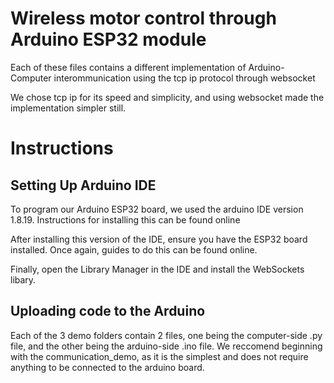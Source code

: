 # Wireless motor control through Arduino ESP32 module

Each of these files contains a different implementation of Arduino-Computer interommunication using the tcp ip protocol through websocket

We chose tcp ip for its speed and simplicity, and using websocket made the implementation simpler still.

# Instructions

## Setting Up Arduino IDE

To program our Arduino ESP32 board, we used the arduino IDE version 1.8.19. Instructions for installing this can be found online

After installing this version of the IDE, ensure you have the ESP32 board installed. Once again, guides to do this can be found online.

Finally, open the Library Manager in the IDE and install the WebSockets libary.

## Uploading code to the Arduino

Each of the 3 demo folders contain 2 files, one being the computer-side .py file, and the other being the arduino-side .ino file. We reccomend beginning with the communication_demo, as it is the simplest and does not require anything to be connected to the arduino board.